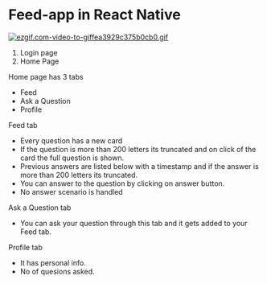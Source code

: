 # Feed-app  in React Native

[![ezgif.com-video-to-giffea3929c375b0cb0.gif](https://s6.gifyu.com/images/ezgif.com-video-to-giffea3929c375b0cb0.gif)](https://gifyu.com/image/lQ1w)

1. Login page 
2. Home Page

Home page has 3 tabs
  - Feed
  - Ask a Question
  - Profile

Feed tab
   - Every question has a new card 
   - If the question is more than 200 letters its truncated and on click of the card the full question is shown.
   - Previous answers are listed below with a timestamp and if the answer is more than 200 letters its truncated.
   - You can answer to the question by clicking on answer button.
   - No answer scenario is handled

Ask a Question tab
   -  You can ask your question through this tab and it gets added to your Feed tab.

Profile tab
   - It has personal info.
   - No of quesions asked.
 
